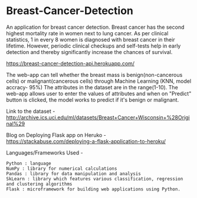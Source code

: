 # Breast-Cancer-Detection

An application for breast cancer detection. Breast cancer has the second highest mortality rate in women next to lung cancer. As per clinical statistics, 1 in every 8 women is diagnosed with breast cancer in their lifetime. However, periodic clinical checkups and self-tests help in early detection and thereby significantly increase the chances of survival.

https://breast-cancer-detection-api.herokuapp.com/ 

The web-app can tell whether the breast mass is benign(non-cancerous cells) or malignant(cancerous cells) through Machine Learning (KNN, model accracy- 95%)
The attributes in the dataset are in the range(1-10). The web-app allows user to enter the values of attributes and when on "Predict" button is clicked, the model works to predict if it's benign or malignant.

Link to the dataset -  http://archive.ics.uci.edu/ml/datasets/Breast+Cancer+Wisconsin+%28Original%29

Blog on Deploying Flask app on Heruko - https://stackabuse.com/deploying-a-flask-application-to-heroku/

Languages/Frameworks Used -

    Python : language
    NumPy : library for numerical calculations
    Pandas : library for data manipulation and analysis
    SkLearn : library which features various classification, regression and clustering algorithms
    Flask : microframework for building web applications using Python.
